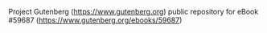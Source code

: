 Project Gutenberg (https://www.gutenberg.org) public repository for
eBook #59687 (https://www.gutenberg.org/ebooks/59687)
